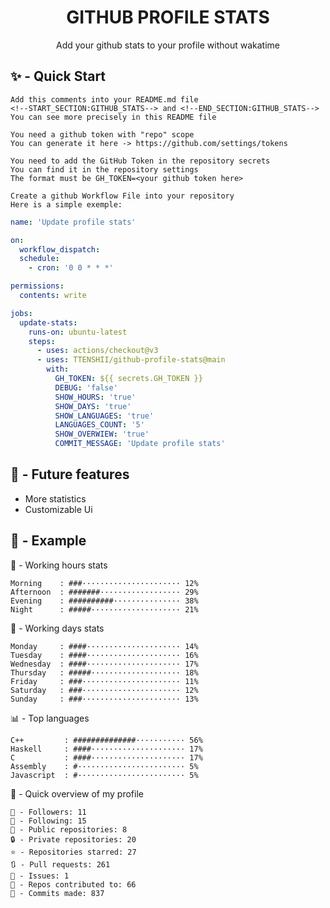 <h1 align="center">GITHUB PROFILE STATS</h1>
<p align="center">Add your github stats to your profile without wakatime</p>

## ✨ - Quick Start
```
Add this comments into your README.md file
<!--START_SECTION:GITHUB_STATS--> and <!--END_SECTION:GITHUB_STATS-->
You can see more precisely in this README file
```
```
You need a github token with "repo" scope
You can generate it here -> https://github.com/settings/tokens
```
```
You need to add the GitHub Token in the repository secrets
You can find it in the repository settings
The format must be GH_TOKEN=<your github token here>
```
```
Create a github Workflow File into your repository
Here is a simple exemple:
```
```yml
name: 'Update profile stats'

on:
  workflow_dispatch:
  schedule:
    - cron: '0 0 * * *'

permissions:
  contents: write

jobs:
  update-stats:
    runs-on: ubuntu-latest
    steps:
      - uses: actions/checkout@v3
      - uses: TTENSHII/github-profile-stats@main
        with:
          GH_TOKEN: ${{ secrets.GH_TOKEN }}
          DEBUG: 'false'
          SHOW_HOURS: 'true'
          SHOW_DAYS: 'true'
          SHOW_LANGUAGES: 'true'
          LANGUAGES_COUNT: '5'
          SHOW_OVERWIEW: 'true'
          COMMIT_MESSAGE: 'Update profile stats'
```

## 🔖 - Future features
- More statistics
- Customizable Ui

## 📘 - Example

<!--START_SECTION:GITHUB_STATS-->
🌉 - Working hours stats
```text
Morning    : ###······················ 12%
Afternoon  : #######·················· 29%
Evening    : ##########··············· 38%
Night      : #####···················· 21%
```
📅 - Working days stats
```text
Monday     : ####····················· 14%
Tuesday    : ####····················· 16%
Wednesday  : ####····················· 17%
Thursday   : #####···················· 18%
Friday     : ###······················ 11%
Saturday   : ###······················ 12%
Sunday     : ###······················ 13%
```
📊 - Top languages
```text
C++         : ##############··········· 56%
Haskell     : ####····················· 17%
C           : ####····················· 17%
Assembly    : #························ 5%
Javascript  : #························ 5%
```
🎏 - Quick overview of my profile
```text
👥 - Followers: 11
👤 - Following: 15
📂 - Public repositories: 8
🔒 - Private repositories: 20
⭐ - Repositories starred: 27
🔃 - Pull requests: 261
🏮 - Issues: 1
🐲 - Repos contributed to: 66
🍃 - Commits made: 837
```
<!--END_SECTION:GITHUB_STATS-->
